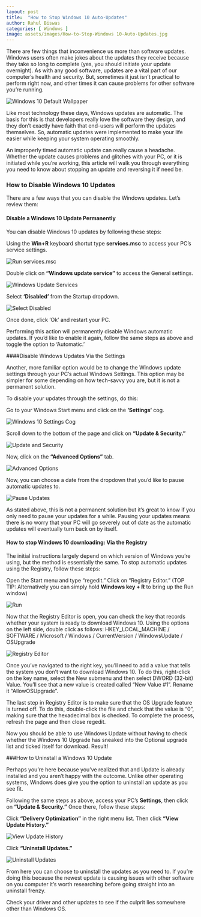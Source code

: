 ```yaml
---
layout: post
title:  "How to Stop Windows 10 Auto-Updates"
author: Rahul Biswas
categories: [ Windows ]
image: assets/images/How-to-Stop-Windows 10-Auto-Updates.jpg
---
```

There are few things that inconvenience us more than software updates. Windows users often make jokes about the updates they receive because they take so long to complete (yes, you should initiate your update overnight). As with any good software, updates are a vital part of our computer’s health and security. But, sometimes it just isn’t practical to perform right now, and other times it can cause problems for other software you’re running.

![Windows 10 Default Wallpaper](/assets/images/windows_10_light_and_mirror_background-scaled.jpg)

Like most technology these days, Windows updates are automatic. The basis for this is that developers really love the software they design, and they don’t exactly have faith that end-users will perform the updates themselves. So, automatic updates were implemented to make your life easier while keeping your system operating smoothly.

An improperly timed automatic update can really cause a headache. Whether the update causes problems and glitches with your PC, or it is initiated while you’re working, this article will walk you through everything you need to know about stopping an update and reversing it if need be.

### How to Disable Windows 10 Updates

There are a few ways that you can disable the Windows updates. Let’s review them:

#### Disable a Windows 10 Update Permanently

You can disable Windows 10 updates by following these steps:

Using the **Win+R** keyboard shortut type **services.msc** to access your PC’s service settings.

![Run services.msc](/assets/images/Screenshot-2020-09-29-115751.png)

Double click on **“Windows update service”** to access the General settings.

![Windows Update Services](/assets/images/Screenshot-2020-09-29-115928.png)

Select **‘Disabled’** from the Startup dropdown.

![Select Disabled](/assets/images/Screenshot-2020-09-29-115310.png)

Once done, click ‘Ok’ and restart your PC.

Performing this action will permanently disable Windows automatic updates. If you’d like to enable it again, follow the same steps as above and toggle the option to ‘Automatic.’

####Disable Windows Updates Via the Settings

Another, more familiar option would be to change the Windows update settings through your PC’s actual Windows Settings. This option may be simpler for some depending on how tech-savvy you are, but it is not a permanent solution.

To disable your updates through the settings, do this:

Go to your Windows Start menu and click on the **‘Settings‘** cog.

![Windows 10 Settings Cog](/assets/images/Screenshot-26-2.png)

Scroll down to the bottom of the page and click on **“Update & Security.”**

![Update and Security](/assets/images/Screenshot-27-2.png)

Now, click on the **“Advanced Options”** tab.

![Advanced Options](/assets/images/Screenshot-28-1.png)

Now, you can choose a date from the dropdown that you’d like to pause automatic updates to.

![Pause Updates](/assets/images/Screenshot-29.png)

As stated above, this is not a permanent solution but it’s great to know if you only need to pause your updates for a while. Pausing your updates means there is no worry that your PC will go severely out of date as the automatic updates will eventually turn back on by itself.

#### How to stop Windows 10 downloading: Via the Registry

The initial instructions largely depend on which version of Windows you’re using, but the method is essentially the same. To stop automatic updates using the Registry, follow these steps:

Open the Start menu and type “regedit.” Click on “Registry Editor.” (TOP TIP: Alternatively you can simply hold **Windows key + R** to bring up the Run window)

![Run](/assets/images/Screenshot-2020-09-24-112055.png)

Now that the Registry Editor is open, you can check the key that records whether your system is ready to download Windows 10. Using the options on the left side, double click as follows: HKEY_LOCAL_MACHINE / SOFTWARE / Microsoft / Windows / CurrentVersion / WindowsUpdate / OSUpgrade

![Registry Editor](/assets/images/Screenshot-25-3.png)

Once you’ve navigated to the right key, you’ll need to add a value that tells the system you don’t want to download Windows 10. To do this, right-click on the key name, select the New submenu and then select DWORD (32-bit) Value. You’ll see that a new value is created called “New Value #1”. Rename it “AllowOSUpgrade”.

The last step in Registry Editor is to make sure that the OS Upgrade feature is turned off. To do this, double-click the file and check that the value is “0”, making sure that the hexadecimal box is checked. To complete the process, refresh the page and then close regedit.

Now you should be able to use Windows Update without having to check whether the Windows 10 Upgrade has sneaked into the Optional upgrade list and ticked itself for download. Result!

###How to Uninstall a Windows 10 Update

Perhaps you’re here because you’ve realized that and Update is already installed and you aren’t happy with the outcome. Unlike other operating systems, Windows does give you the option to uninstall an update as you see fit.

Following the same steps as above, access your PC’s **Settings**, then click on **“Update & Security.”** Once there, follow these steps:

Click **“Delivery Optimization”** in the right menu list. Then click **“View Update History.”**

![View Update History](/assets/images/Screenshot-30.png)

Click **“Uninstall Updates.”**

![Uninstall Updates](/assets/images/Screenshot-31-1.png)

From here you can choose to uninstall the updates as you need to. If you’re doing this because the newest update is causing issues with other software on you computer it’s worth researching before going straight into an uninstall frenzy.

Check your driver and other updates to see if the culprit lies somewhere other than Windows OS.